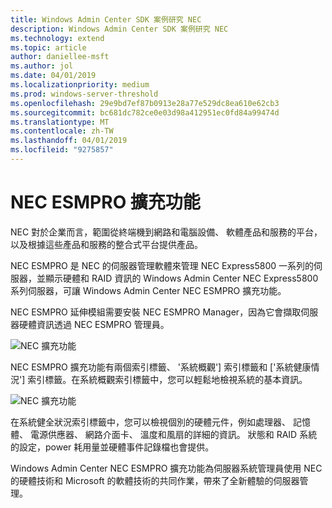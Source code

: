 ```yaml
---
title: Windows Admin Center SDK 案例研究 NEC
description: Windows Admin Center SDK 案例研究 NEC
ms.technology: extend
ms.topic: article
author: daniellee-msft
ms.author: jol
ms.date: 04/01/2019
ms.localizationpriority: medium
ms.prod: windows-server-threshold
ms.openlocfilehash: 29e9bd7ef87b0913e28a77e529dc8ea610e62cb3
ms.sourcegitcommit: bc681dc782ce0e03d98a412951ec0fd84a99474d
ms.translationtype: MT
ms.contentlocale: zh-TW
ms.lasthandoff: 04/01/2019
ms.locfileid: "9275857"
---
```

# NEC ESMPRO 擴充功能

NEC 對於企業而言，範圍從終端機到網路和電腦設備、 軟體產品和服務的平台，以及根據這些產品和服務的整合式平台提供產品。

NEC ESMPRO 是 NEC 的伺服器管理軟體來管理 NEC Express5800 一系列的伺服器，並顯示硬體和 RAID 資訊的 Windows Admin Center NEC Express5800 系列伺服器，可讓 Windows Admin Center NEC ESMPRO 擴充功能。

NEC ESMPRO 延伸模組需要安裝 NEC ESMPRO Manager，因為它會擷取伺服器硬體資訊透過 NEC ESMPRO 管理員。

![NEC 擴充功能](../../media/extend-case-study-nec/nec-1.png)

NEC ESMPRO 擴充功能有兩個索引標籤、 '系統概觀'] 索引標籤和 ['系統健康情況'] 索引標籤。在系統概觀索引標籤中，您可以輕鬆地檢視系統的基本資訊。

![NEC 擴充功能](../../media/extend-case-study-nec/nec-2.png)

在系統健全狀況索引標籤中，您可以檢視個別的硬體元件，例如處理器、 記憶體、 電源供應器、 網路介面卡、 溫度和風扇的詳細的資訊。 狀態和 RAID 系統的設定，power 耗用量並硬體事件記錄檔也會提供。

Windows Admin Center NEC ESMPRO 擴充功能為伺服器系統管理員使用 NEC 的硬體技術和 Microsoft 的軟體技術的共同作業，帶來了全新體驗的伺服器管理。